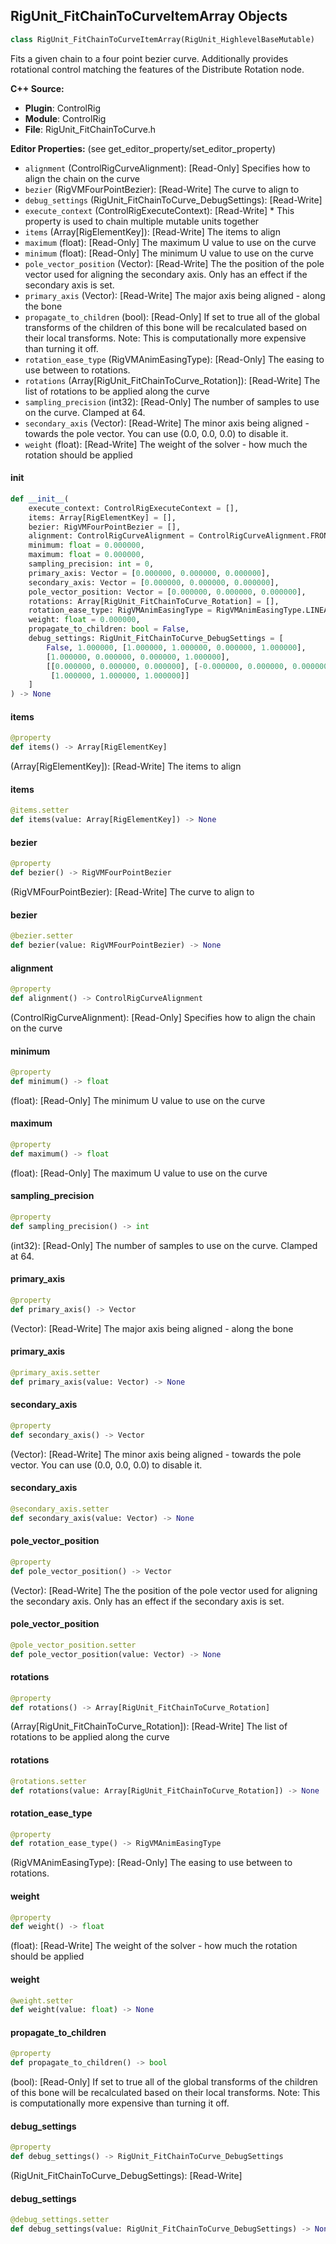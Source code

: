 ## RigUnit_FitChainToCurveItemArray Objects

```python
class RigUnit_FitChainToCurveItemArray(RigUnit_HighlevelBaseMutable)
```

Fits a given chain to a four point bezier curve.
Additionally provides rotational control matching the features of the Distribute Rotation node.

**C++ Source:**

- **Plugin**: ControlRig
- **Module**: ControlRig
- **File**: RigUnit_FitChainToCurve.h

**Editor Properties:** (see get_editor_property/set_editor_property)

- ``alignment`` (ControlRigCurveAlignment):  [Read-Only] Specifies how to align the chain on the curve
- ``bezier`` (RigVMFourPointBezier):  [Read-Write] The curve to align to
- ``debug_settings`` (RigUnit_FitChainToCurve_DebugSettings):  [Read-Write]
- ``execute_context`` (ControlRigExecuteContext):  [Read-Write] * This property is used to chain multiple mutable units together
- ``items`` (Array[RigElementKey]):  [Read-Write] The items to align
- ``maximum`` (float):  [Read-Only] The maximum U value to use on the curve
- ``minimum`` (float):  [Read-Only] The minimum U value to use on the curve
- ``pole_vector_position`` (Vector):  [Read-Write] The the position of the pole vector used for aligning the secondary axis.
  Only has an effect if the secondary axis is set.
- ``primary_axis`` (Vector):  [Read-Write] The major axis being aligned - along the bone
- ``propagate_to_children`` (bool):  [Read-Only] If set to true all of the global transforms of the children
  of this bone will be recalculated based on their local transforms.
  Note: This is computationally more expensive than turning it off.
- ``rotation_ease_type`` (RigVMAnimEasingType):  [Read-Only] The easing to use between to rotations.
- ``rotations`` (Array[RigUnit_FitChainToCurve_Rotation]):  [Read-Write] The list of rotations to be applied along the curve
- ``sampling_precision`` (int32):  [Read-Only] The number of samples to use on the curve. Clamped at 64.
- ``secondary_axis`` (Vector):  [Read-Write] The minor axis being aligned - towards the pole vector.
  You can use (0.0, 0.0, 0.0) to disable it.
- ``weight`` (float):  [Read-Write] The weight of the solver - how much the rotation should be applied

<a id="unreal.RigUnit_FitChainToCurveItemArray.__init__"></a>

#### __init__

```python
def __init__(
    execute_context: ControlRigExecuteContext = [],
    items: Array[RigElementKey] = [],
    bezier: RigVMFourPointBezier = [],
    alignment: ControlRigCurveAlignment = ControlRigCurveAlignment.FRONT,
    minimum: float = 0.000000,
    maximum: float = 0.000000,
    sampling_precision: int = 0,
    primary_axis: Vector = [0.000000, 0.000000, 0.000000],
    secondary_axis: Vector = [0.000000, 0.000000, 0.000000],
    pole_vector_position: Vector = [0.000000, 0.000000, 0.000000],
    rotations: Array[RigUnit_FitChainToCurve_Rotation] = [],
    rotation_ease_type: RigVMAnimEasingType = RigVMAnimEasingType.LINEAR,
    weight: float = 0.000000,
    propagate_to_children: bool = False,
    debug_settings: RigUnit_FitChainToCurve_DebugSettings = [
        False, 1.000000, [1.000000, 1.000000, 0.000000, 1.000000],
        [1.000000, 0.000000, 0.000000, 1.000000],
        [[0.000000, 0.000000, 0.000000], [-0.000000, 0.000000, 0.000000],
         [1.000000, 1.000000, 1.000000]]
    ]
) -> None
```

<a id="unreal.RigUnit_FitChainToCurveItemArray.items"></a>

#### items

```python
@property
def items() -> Array[RigElementKey]
```

(Array[RigElementKey]):  [Read-Write] The items to align

<a id="unreal.RigUnit_FitChainToCurveItemArray.items"></a>

#### items

```python
@items.setter
def items(value: Array[RigElementKey]) -> None
```

<a id="unreal.RigUnit_FitChainToCurveItemArray.bezier"></a>

#### bezier

```python
@property
def bezier() -> RigVMFourPointBezier
```

(RigVMFourPointBezier):  [Read-Write] The curve to align to

<a id="unreal.RigUnit_FitChainToCurveItemArray.bezier"></a>

#### bezier

```python
@bezier.setter
def bezier(value: RigVMFourPointBezier) -> None
```

<a id="unreal.RigUnit_FitChainToCurveItemArray.alignment"></a>

#### alignment

```python
@property
def alignment() -> ControlRigCurveAlignment
```

(ControlRigCurveAlignment):  [Read-Only] Specifies how to align the chain on the curve

<a id="unreal.RigUnit_FitChainToCurveItemArray.minimum"></a>

#### minimum

```python
@property
def minimum() -> float
```

(float):  [Read-Only] The minimum U value to use on the curve

<a id="unreal.RigUnit_FitChainToCurveItemArray.maximum"></a>

#### maximum

```python
@property
def maximum() -> float
```

(float):  [Read-Only] The maximum U value to use on the curve

<a id="unreal.RigUnit_FitChainToCurveItemArray.sampling_precision"></a>

#### sampling_precision

```python
@property
def sampling_precision() -> int
```

(int32):  [Read-Only] The number of samples to use on the curve. Clamped at 64.

<a id="unreal.RigUnit_FitChainToCurveItemArray.primary_axis"></a>

#### primary_axis

```python
@property
def primary_axis() -> Vector
```

(Vector):  [Read-Write] The major axis being aligned - along the bone

<a id="unreal.RigUnit_FitChainToCurveItemArray.primary_axis"></a>

#### primary_axis

```python
@primary_axis.setter
def primary_axis(value: Vector) -> None
```

<a id="unreal.RigUnit_FitChainToCurveItemArray.secondary_axis"></a>

#### secondary_axis

```python
@property
def secondary_axis() -> Vector
```

(Vector):  [Read-Write] The minor axis being aligned - towards the pole vector.
You can use (0.0, 0.0, 0.0) to disable it.

<a id="unreal.RigUnit_FitChainToCurveItemArray.secondary_axis"></a>

#### secondary_axis

```python
@secondary_axis.setter
def secondary_axis(value: Vector) -> None
```

<a id="unreal.RigUnit_FitChainToCurveItemArray.pole_vector_position"></a>

#### pole_vector_position

```python
@property
def pole_vector_position() -> Vector
```

(Vector):  [Read-Write] The the position of the pole vector used for aligning the secondary axis.
Only has an effect if the secondary axis is set.

<a id="unreal.RigUnit_FitChainToCurveItemArray.pole_vector_position"></a>

#### pole_vector_position

```python
@pole_vector_position.setter
def pole_vector_position(value: Vector) -> None
```

<a id="unreal.RigUnit_FitChainToCurveItemArray.rotations"></a>

#### rotations

```python
@property
def rotations() -> Array[RigUnit_FitChainToCurve_Rotation]
```

(Array[RigUnit_FitChainToCurve_Rotation]):  [Read-Write] The list of rotations to be applied along the curve

<a id="unreal.RigUnit_FitChainToCurveItemArray.rotations"></a>

#### rotations

```python
@rotations.setter
def rotations(value: Array[RigUnit_FitChainToCurve_Rotation]) -> None
```

<a id="unreal.RigUnit_FitChainToCurveItemArray.rotation_ease_type"></a>

#### rotation_ease_type

```python
@property
def rotation_ease_type() -> RigVMAnimEasingType
```

(RigVMAnimEasingType):  [Read-Only] The easing to use between to rotations.

<a id="unreal.RigUnit_FitChainToCurveItemArray.weight"></a>

#### weight

```python
@property
def weight() -> float
```

(float):  [Read-Write] The weight of the solver - how much the rotation should be applied

<a id="unreal.RigUnit_FitChainToCurveItemArray.weight"></a>

#### weight

```python
@weight.setter
def weight(value: float) -> None
```

<a id="unreal.RigUnit_FitChainToCurveItemArray.propagate_to_children"></a>

#### propagate_to_children

```python
@property
def propagate_to_children() -> bool
```

(bool):  [Read-Only] If set to true all of the global transforms of the children
of this bone will be recalculated based on their local transforms.
Note: This is computationally more expensive than turning it off.

<a id="unreal.RigUnit_FitChainToCurveItemArray.debug_settings"></a>

#### debug_settings

```python
@property
def debug_settings() -> RigUnit_FitChainToCurve_DebugSettings
```

(RigUnit_FitChainToCurve_DebugSettings):  [Read-Write]

<a id="unreal.RigUnit_FitChainToCurveItemArray.debug_settings"></a>

#### debug_settings

```python
@debug_settings.setter
def debug_settings(value: RigUnit_FitChainToCurve_DebugSettings) -> None
```

<a id="unreal.RigUnit_ModifyBoneTransforms_PerBone"></a>